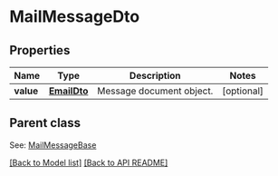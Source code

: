 
# MailMessageDto
## Properties
Name | Type | Description | Notes
------------ | ------------- | ------------- | -------------
**value** | [**EmailDto**](EmailDto.md) | Message document object.              |  [optional]


## Parent class

See: [MailMessageBase](MailMessageBase.md)

[[Back to Model list]](Models.md) [[Back to API README]](README.md)

